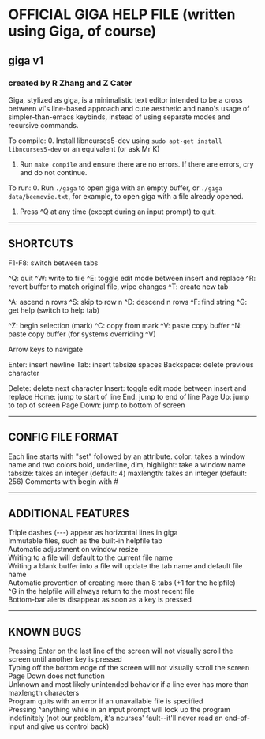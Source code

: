 # OFFICIAL GIGA HELP FILE (written using Giga, of course)

## giga v1

### created by R Zhang and Z Cater

Giga, stylized as giga, is a minimalistic text editor intended to be a cross between vi's line-based approach and cute aesthetic and nano's usage of simpler-than-emacs keybinds, instead of using separate modes and recursive commands.

To compile:
0. Install libncurses5-dev using `sudo apt-get install libncurses5-dev` or an equivalent (or ask Mr K)
1. Run `make compile` and ensure there are no errors. If there are errors, cry and do not continue.

To run:
0. Run `./giga` to open giga with an empty buffer, or `./giga data/beemovie.txt`, for example, to open giga with a file already opened.
1. Press ^Q at any time (except during an input prompt) to quit.


---

## SHORTCUTS

F1-F8: switch between tabs

^Q: quit
^W: write to file
^E: toggle edit mode between insert and replace
^R: revert buffer to match original file, wipe changes
^T: create new tab

^A: ascend n rows
^S: skip to row n
^D: descend n rows
^F: find string
^G: get help (switch to help tab)

^Z: begin selection (mark)
^C: copy from mark
^V: paste copy buffer
^N: paste copy buffer (for systems overriding ^V)

Arrow keys to navigate

Enter:     insert newline
Tab:       insert tabsize spaces
Backspace: delete previous character

Delete:    delete next character
Insert:    toggle edit mode between insert and replace
Home:      jump to start of line
End:       jump to end of line
Page Up:   jump to top of screen
Page Down: jump to bottom of screen

---

## CONFIG FILE FORMAT

Each line starts with "set" followed by an attribute.
color: takes a window name and two colors
bold, underline, dim, highlight: take a window name
tabsize: takes an integer (default: 4)
maxlength: takes an integer (default: 256)
Comments with begin with #

---

## ADDITIONAL FEATURES

Triple dashes (---) appear as horizontal lines in giga  
Immutable files, such as the built-in helpfile tab  
Automatic adjustment on window resize  
Writing to a file will default to the current file name  
Writing a blank buffer into a file will update the tab name and default file name  
Automatic prevention of creating more than 8 tabs (+1 for the helpfile)  
^G in the helpfile will always return to the most recent file  
Bottom-bar alerts disappear as soon as a key is pressed  

---

## KNOWN BUGS

Pressing Enter on the last line of the screen will not visually scroll the screen until another key is pressed  
Typing off the bottom edge of the screen will not visually scroll the screen  
Page Down does not function  
Unknown and most likely unintended behavior if a line ever has more than maxlength characters  
Program quits with an error if an unavailable file is specified  
Pressing ^anything while in an input prompt will lock up the program indefinitely (not our problem, it's ncurses' fault--it'll never read an end-of-input and give us control back)  
